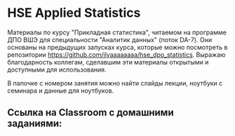 # HSE Applied Statistics
Материалы по курсу "Прикладная статистика", читаемом на программе ДПО ВШЭ для специальности "Аналитик данных" (поток DA-7). Они основаны на предыдущих запусках курса, которые можно посмотреть в репозитории https://github.com/ilyaaaaaaaa/hse_dpo_statistics. Выражаю благодарность коллегам, сделавшим эти материалы открытыми и доступными для использования.

В папочке с номером занятия можно найти слайды лекции, ноутбуки с семинара и данные для ноутбуков.

## Ссылка на Classroom c домашними заданиями: 
